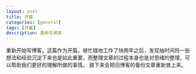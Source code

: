 ```yaml
---
layout: post
title: 开篇
categories: [general]
tags: [开篇]
description: 重新写博客
---
```


重新开始写博客，这篇作为开篇，继忙碌地工作了快两年之后，发现抽时间将一些想法和经验沉淀下来也是如此重要。而整理文章的过程本身也是对思绪的整理，可以帮助我们更好的理解所做的事情。
接下来会把旧博客的备份文章重新放上来。
